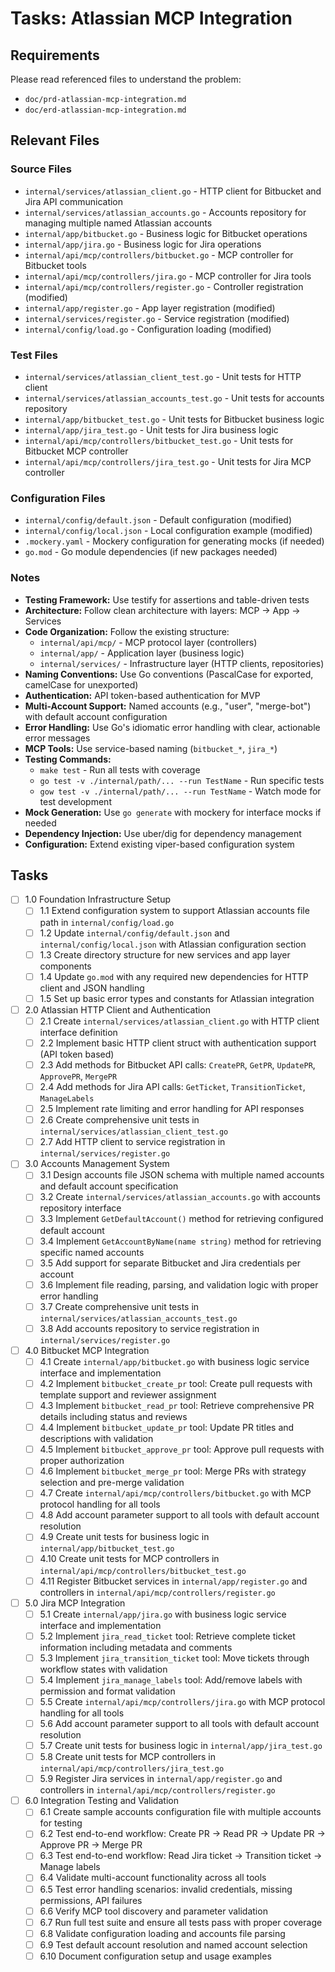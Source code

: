 # Tasks: Atlassian MCP Integration

## Requirements

Please read referenced files to understand the problem:
- `doc/prd-atlassian-mcp-integration.md`
- `doc/erd-atlassian-mcp-integration.md`

## Relevant Files

### Source Files
- `internal/services/atlassian_client.go` - HTTP client for Bitbucket and Jira API communication
- `internal/services/atlassian_accounts.go` - Accounts repository for managing multiple named Atlassian accounts
- `internal/app/bitbucket.go` - Business logic for Bitbucket operations
- `internal/app/jira.go` - Business logic for Jira operations
- `internal/api/mcp/controllers/bitbucket.go` - MCP controller for Bitbucket tools
- `internal/api/mcp/controllers/jira.go` - MCP controller for Jira tools
- `internal/api/mcp/controllers/register.go` - Controller registration (modified)
- `internal/app/register.go` - App layer registration (modified)
- `internal/services/register.go` - Service registration (modified)
- `internal/config/load.go` - Configuration loading (modified)

### Test Files
- `internal/services/atlassian_client_test.go` - Unit tests for HTTP client
- `internal/services/atlassian_accounts_test.go` - Unit tests for accounts repository
- `internal/app/bitbucket_test.go` - Unit tests for Bitbucket business logic
- `internal/app/jira_test.go` - Unit tests for Jira business logic
- `internal/api/mcp/controllers/bitbucket_test.go` - Unit tests for Bitbucket MCP controller
- `internal/api/mcp/controllers/jira_test.go` - Unit tests for Jira MCP controller

### Configuration Files
- `internal/config/default.json` - Default configuration (modified)
- `internal/config/local.json` - Local configuration example (modified)
- `.mockery.yaml` - Mockery configuration for generating mocks (if needed)
- `go.mod` - Go module dependencies (if new packages needed)

### Notes

- **Testing Framework:** Use testify for assertions and table-driven tests
- **Architecture:** Follow clean architecture with layers: MCP → App → Services
- **Code Organization:** Follow the existing structure:
  - `internal/api/mcp/` - MCP protocol layer (controllers)
  - `internal/app/` - Application layer (business logic)
  - `internal/services/` - Infrastructure layer (HTTP clients, repositories)
- **Naming Conventions:** Use Go conventions (PascalCase for exported, camelCase for unexported)
- **Authentication:** API token-based authentication for MVP
- **Multi-Account Support:** Named accounts (e.g., "user", "merge-bot") with default account configuration
- **Error Handling:** Use Go's idiomatic error handling with clear, actionable error messages
- **MCP Tools:** Use service-based naming (`bitbucket_*`, `jira_*`)
- **Testing Commands:**
  - `make test` - Run all tests with coverage
  - `go test -v ./internal/path/... --run TestName` - Run specific tests
  - `gow test -v ./internal/path/... --run TestName` - Watch mode for test development
- **Mock Generation:** Use `go generate` with mockery for interface mocks if needed
- **Dependency Injection:** Use uber/dig for dependency management
- **Configuration:** Extend existing viper-based configuration system

## Tasks

- [ ] 1.0 Foundation Infrastructure Setup
  - [ ] 1.1 Extend configuration system to support Atlassian accounts file path in `internal/config/load.go`
  - [ ] 1.2 Update `internal/config/default.json` and `internal/config/local.json` with Atlassian configuration section
  - [ ] 1.3 Create directory structure for new services and app layer components
  - [ ] 1.4 Update `go.mod` with any required new dependencies for HTTP client and JSON handling
  - [ ] 1.5 Set up basic error types and constants for Atlassian integration
- [ ] 2.0 Atlassian HTTP Client and Authentication
  - [ ] 2.1 Create `internal/services/atlassian_client.go` with HTTP client interface definition
  - [ ] 2.2 Implement basic HTTP client struct with authentication support (API token based)
  - [ ] 2.3 Add methods for Bitbucket API calls: `CreatePR`, `GetPR`, `UpdatePR`, `ApprovePR`, `MergePR`
  - [ ] 2.4 Add methods for Jira API calls: `GetTicket`, `TransitionTicket`, `ManageLabels`
  - [ ] 2.5 Implement rate limiting and error handling for API responses
  - [ ] 2.6 Create comprehensive unit tests in `internal/services/atlassian_client_test.go`
  - [ ] 2.7 Add HTTP client to service registration in `internal/services/register.go`
- [ ] 3.0 Accounts Management System
  - [ ] 3.1 Design accounts file JSON schema with multiple named accounts and default account specification
  - [ ] 3.2 Create `internal/services/atlassian_accounts.go` with accounts repository interface
  - [ ] 3.3 Implement `GetDefaultAccount()` method for retrieving configured default account
  - [ ] 3.4 Implement `GetAccountByName(name string)` method for retrieving specific named accounts
  - [ ] 3.5 Add support for separate Bitbucket and Jira credentials per account
  - [ ] 3.6 Implement file reading, parsing, and validation logic with proper error handling
  - [ ] 3.7 Create comprehensive unit tests in `internal/services/atlassian_accounts_test.go`
  - [ ] 3.8 Add accounts repository to service registration in `internal/services/register.go`
- [ ] 4.0 Bitbucket MCP Integration
  - [ ] 4.1 Create `internal/app/bitbucket.go` with business logic service interface and implementation
  - [ ] 4.2 Implement `bitbucket_create_pr` tool: Create pull requests with template support and reviewer assignment
  - [ ] 4.3 Implement `bitbucket_read_pr` tool: Retrieve comprehensive PR details including status and reviews
  - [ ] 4.4 Implement `bitbucket_update_pr` tool: Update PR titles and descriptions with validation
  - [ ] 4.5 Implement `bitbucket_approve_pr` tool: Approve pull requests with proper authorization
  - [ ] 4.6 Implement `bitbucket_merge_pr` tool: Merge PRs with strategy selection and pre-merge validation
  - [ ] 4.7 Create `internal/api/mcp/controllers/bitbucket.go` with MCP protocol handling for all tools
  - [ ] 4.8 Add account parameter support to all tools with default account resolution
  - [ ] 4.9 Create unit tests for business logic in `internal/app/bitbucket_test.go`
  - [ ] 4.10 Create unit tests for MCP controllers in `internal/api/mcp/controllers/bitbucket_test.go`
  - [ ] 4.11 Register Bitbucket services in `internal/app/register.go` and controllers in `internal/api/mcp/controllers/register.go`
- [ ] 5.0 Jira MCP Integration
  - [ ] 5.1 Create `internal/app/jira.go` with business logic service interface and implementation
  - [ ] 5.2 Implement `jira_read_ticket` tool: Retrieve complete ticket information including metadata and comments
  - [ ] 5.3 Implement `jira_transition_ticket` tool: Move tickets through workflow states with validation
  - [ ] 5.4 Implement `jira_manage_labels` tool: Add/remove labels with permission and format validation
  - [ ] 5.5 Create `internal/api/mcp/controllers/jira.go` with MCP protocol handling for all tools
  - [ ] 5.6 Add account parameter support to all tools with default account resolution
  - [ ] 5.7 Create unit tests for business logic in `internal/app/jira_test.go`
  - [ ] 5.8 Create unit tests for MCP controllers in `internal/api/mcp/controllers/jira_test.go`
  - [ ] 5.9 Register Jira services in `internal/app/register.go` and controllers in `internal/api/mcp/controllers/register.go`
- [ ] 6.0 Integration Testing and Validation
  - [ ] 6.1 Create sample accounts configuration file with multiple accounts for testing
  - [ ] 6.2 Test end-to-end workflow: Create PR → Read PR → Update PR → Approve PR → Merge PR
  - [ ] 6.3 Test end-to-end workflow: Read Jira ticket → Transition ticket → Manage labels
  - [ ] 6.4 Validate multi-account functionality across all tools
  - [ ] 6.5 Test error handling scenarios: invalid credentials, missing permissions, API failures
  - [ ] 6.6 Verify MCP tool discovery and parameter validation
  - [ ] 6.7 Run full test suite and ensure all tests pass with proper coverage
  - [ ] 6.8 Validate configuration loading and accounts file parsing
  - [ ] 6.9 Test default account resolution and named account selection
  - [ ] 6.10 Document configuration setup and usage examples 
